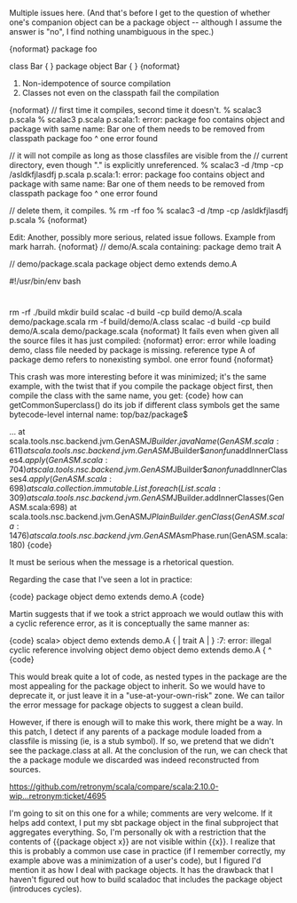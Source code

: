 Multiple issues here.  (And that's before I get to the question of whether one's companion object can be a package object -- although I assume the answer is "no", I find nothing unambiguous in the spec.)

{noformat}
package foo

class Bar { }
package object Bar { }
{noformat}

1) Non-idempotence of source compilation
2) Classes not even on the classpath fail the compilation

{noformat}
// first time it compiles, second time it doesn't.
% scalac3 p.scala 
% scalac3 p.scala 
p.scala:1: error: package foo contains object and package with same name: Bar
one of them needs to be removed from classpath
package foo
        ^
one error found

// it will not compile as long as those classfiles are visible from the
// current directory, even though "." is explicitly unreferenced.
% scalac3 -d /tmp -cp /asldkfjlasdfj p.scala 
p.scala:1: error: package foo contains object and package with same name: Bar
one of them needs to be removed from classpath
package foo
        ^
one error found

// delete them, it compiles.
% rm -rf foo
% scalac3 -d /tmp -cp /asldkfjlasdfj p.scala 
%
{noformat}

Edit: Another, possibly more serious, related issue follows.  Example from mark harrah.
{noformat}
// demo/A.scala containing:
package demo
trait A

// demo/package.scala
package object demo extends demo.A

#!/usr/bin/env bash
#

rm -rf ./build
mkdir build
scalac -d build -cp build demo/A.scala demo/package.scala
rm -f build/demo/A.class
scalac -d build -cp build demo/A.scala demo/package.scala
{noformat}
It fails even when given all the source files it has just compiled:
{noformat}
error: error while loading demo, class file needed by package is missing.
reference type A of package demo refers to nonexisting symbol.
one error found
{noformat}

This crash was more interesting before it was minimized; it's the same example, with the twist that if you compile the package object first, then compile the class with the same name, you get:
{code}
how can getCommonSuperclass() do its job if different class symbols get the same bytecode-level internal name: top/baz/package$

...
at scala.tools.nsc.backend.jvm.GenASM$JBuilder.javaName(GenASM.scala:611)
at scala.tools.nsc.backend.jvm.GenASM$JBuilder$$anonfun$addInnerClasses$4.apply(GenASM.scala:704)
at scala.tools.nsc.backend.jvm.GenASM$JBuilder$$anonfun$addInnerClasses$4.apply(GenASM.scala:698)
at scala.collection.immutable.List.foreach(List.scala:309)
at scala.tools.nsc.backend.jvm.GenASM$JBuilder.addInnerClasses(GenASM.scala:698)
at scala.tools.nsc.backend.jvm.GenASM$JPlainBuilder.genClass(GenASM.scala:1476)
at scala.tools.nsc.backend.jvm.GenASM$AsmPhase.run(GenASM.scala:180)
{code}

It must be serious when the message is a rhetorical question.

Regarding the case that I've seen a lot in practice:

{code}
package object demo extends demo.A
{code}

Martin suggests that if we took a strict approach we would outlaw this with a cyclic reference error, as it is conceptually the same manner as:

{code}
scala> object demo extends demo.A {
     |   trait A
     | }
<console>:7: error: illegal cyclic reference involving object demo
       object demo extends demo.A {
                           ^
{code}

This would break quite a lot of code, as nested types in the package are the most appealing for the package object to inherit. So we would have to deprecate it, or just leave it in a "use-at-your-own-risk" zone. We can tailor the error message for package objects to suggest a clean build.

However, if there is enough will to make this work, there might be a way. In this patch, I detect if any parents of a package module loaded from a classfile is missing (ie, is a stub symbol). If so, we pretend that we didn't see the package.class at all. At the conclusion of the run, we can check that the a package module we discarded was indeed reconstructed from sources.

https://github.com/retronym/scala/compare/scala:2.10.0-wip...retronym:ticket/4695

I'm going to sit on this one for a while; comments are very welcome.
If it helps add context, I put my sbt package object in the final subproject that aggregates everything.  So, I'm personally ok with a restriction that the contents of {{package object x}} are not visible within {{x}}.  I realize that this is probably a common use case in practice (if I remember correctly, my example above was a minimization of a user's code), but I figured I'd mention it as how I deal with package objects.  It has the drawback that I haven't figured out how to build scaladoc that includes the package object (introduces cycles).
